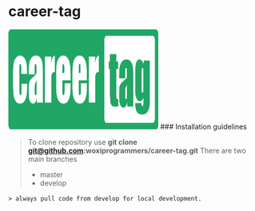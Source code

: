 # career-tag

<img src="public/assets/logos/careerscore_logo_lang.png" alt="Image of CareerTag" height="200" width="300"/>
### Installation guidelines

> To clone repository use **git clone git@github.com:woxiprogrammers/career-tag.git**
> There are two main branches
> * master
> * develop
```
> always pull code from develop for local development.
